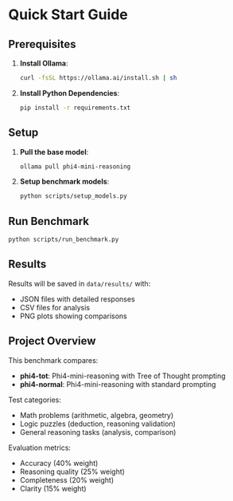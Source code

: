 # Quick Start Guide

## Prerequisites

1. **Install Ollama**:
   ```bash
   curl -fsSL https://ollama.ai/install.sh | sh
   ```

2. **Install Python Dependencies**:
   ```bash
   pip install -r requirements.txt
   ```

## Setup

1. **Pull the base model**:
   ```bash
   ollama pull phi4-mini-reasoning
   ```

2. **Setup benchmark models**:
   ```bash
   python scripts/setup_models.py
   ```

## Run Benchmark

```bash
python scripts/run_benchmark.py
```

## Results

Results will be saved in `data/results/` with:
- JSON files with detailed responses
- CSV files for analysis
- PNG plots showing comparisons

## Project Overview

This benchmark compares:
- **phi4-tot**: Phi4-mini-reasoning with Tree of Thought prompting
- **phi4-normal**: Phi4-mini-reasoning with standard prompting

Test categories:
- Math problems (arithmetic, algebra, geometry)
- Logic puzzles (deduction, reasoning validation)
- General reasoning tasks (analysis, comparison)

Evaluation metrics:
- Accuracy (40% weight)
- Reasoning quality (25% weight)  
- Completeness (20% weight)
- Clarity (15% weight)
